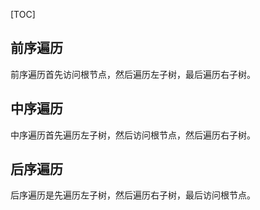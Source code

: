 [TOC]



## 前序遍历

前序遍历首先访问根节点，然后遍历左子树，最后遍历右子树。



## 中序遍历

中序遍历首先遍历左子树，然后访问根节点，然后遍历右子树。



## 后序遍历

后序遍历是先遍历左子树，然后遍历右子树，最后访问根节点。
